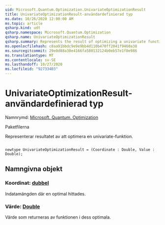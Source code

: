 ```yaml
---
uid: Microsoft.Quantum.Optimization.UnivariateOptimizationResult
title: UnivariateOptimizationResult-användardefinierad typ
ms.date: 10/26/2020 12:00:00 AM
ms.topic: article
qsharp.kind: udt
qsharp.namespace: Microsoft.Quantum.Optimization
qsharp.name: UnivariateOptimizationResult
qsharp.summary: Represents the result of optimizing a univariate function.
ms.openlocfilehash: c8aa91bbdc9e9e9bb4d110b470ff2041f9460a38
ms.sourcegitcommit: 29e0d88a30e4166fa580132124b0eb57e1f0e986
ms.translationtype: MT
ms.contentlocale: sv-SE
ms.lasthandoff: 10/27/2020
ms.locfileid: "92733403"
---
```

# <a name="univariateoptimizationresult-user-defined-type"></a>UnivariateOptimizationResult-användardefinierad typ

Namnrymd: [Microsoft. Quantum. Optimization](xref:Microsoft.Quantum.Optimization)

Paketfilerna [](https://nuget.org/packages/)


Representerar resultatet av att optimera en univariate-funktion.

```qsharp

newtype UnivariateOptimizationResult = (Coordinate : Double, Value : Double);
```



## <a name="named-items"></a>Namngivna objekt

### <a name="coordinate--double"></a>Koordinat: [dubbel](xref:microsoft.quantum.lang-ref.double)

Indatamängden där en optimal hittades.
### <a name="value--double"></a>Värde: [Double](xref:microsoft.quantum.lang-ref.double)

Värde som returneras av funktionen i dess optimala.